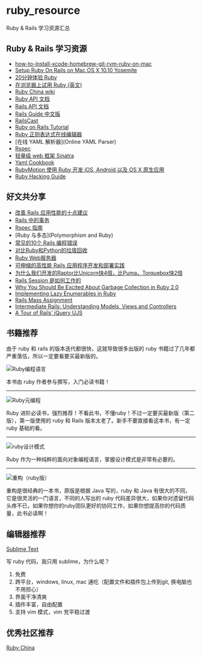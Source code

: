 # ruby_resource
Ruby &amp; Rails 学习资源汇总

## Ruby & Rails 学习资源

* [how-to-install-xcode-homebrew-git-rvm-ruby-on-mac](http://www.moncefbelyamani.com/how-to-install-xcode-homebrew-git-rvm-ruby-on-mac/)
* [Setup Ruby On Rails on Mac OS X 10.10 Yosemite](https://gorails.com/setup/osx/10.10-yosemite)
* [20分钟体验 Ruby](https://www.ruby-lang.org/zh_cn/documentation/quickstart/)
* [在浏览器上试用 Ruby (英文)](http://tryruby.org/levels/1/challenges/0)
* [Ruby China wiki](https://ruby-china.org/wiki)
* [Ruby API 文档](http://ruby-doc.org/core-2.2.0/)
* [Rails API 文档](http://api.rubyonrails.org/)
* [Rails Guide 中文版](http://guides.ruby-china.org/)
* [RailsCast](http://railscasts.com/)
* [Ruby on Rails Tutorial](https://www.railstutorial.org/book/frontmatter)
* [Ruby 正则表达式在线编辑器](http://rubular.com/)
* [在线 YAML 解析器](Online YAML Parser)
* [Rspec](http://rspec.info/)
* [轻量级 web 框架 Sinatra](http://www.sinatrarb.com/intro.html)
* [Yaml Cookbook](http://www.yaml.org/YAML_for_ruby.html)
* [RubyMotion 使用 Ruby 开发 iOS, Android 以及 OS X 原生应用](http://www.rubymotion.com/cn/)
* [Ruby Hacking Guide](http://ruby-hacking-guide.github.io/)

## 好文共分享

* [改善 Rails 应用性能的十点建议](http://www.nascenia.com/10-tips-to-boost-up-performance-of-your-ruby-on-rails-application/)
* [Rails 中的事务](http://markdaggett.com/blog/2011/12/01/transactions-in-rails/)
* [Rspec 指南](http://blog.davidchelimsky.net/blog/2007/05/14/an-introduction-to-rspec-part-i/)
* [Ruby 与多态](Polymorphism and Ruby)
* [常见的10个 Rails 编程错误](http://www.toptal.com/ruby-on-rails/top-10-mistakes-that-rails-programmers-make)
* [对比Ruby和Python的垃圾回收](http://blog.jobbole.com/60900/)
* [Ruby Web服务器](http://insights.thoughtworkers.org/ruby-web-server/)
* [可伸缩的高性能 Rails 应用程序开发和部署实践](http://www.ibm.com/developerworks/cn/web/1003_yekai_railsarch/)
* [为什么我们开发的Raptor比Unicorn快4倍，比Puma，Torquebox快2倍](http://ohcoder.com/blog/2014/11/11/raptor-part-1/)
* [Rails Session 是如何工作的](http://www.justinweiss.com/articles/how-rails-sessions-work//)
* [Why You Should Be Excited About Garbage Collection in Ruby 2.0](http://patshaughnessy.net/2012/3/23/why-you-should-be-excited-about-garbage-collection-in-ruby-2-0)
* [Implementing Lazy Enumerables in Ruby](http://www.sitepoint.com/implementing-lazy-enumerables-in-ruby/)
* [Rails Mass Assignment](http://code.tutsplus.com/tutorials/mass-assignment-rails-and-you--net-31695)
* [Intermediate Rails: Understanding Models, Views and Controllers](http://betterexplained.com/articles/intermediate-rails-understanding-models-views-and-controllers/)
* [A Tour of Rails’ jQuery UJS](https://robots.thoughtbot.com/a-tour-of-rails-jquery-ujs)

## 书籍推荐

由于 ruby 和 rails 的版本迭代都很快，这就导致很多出版的 ruby 书籍过了几年都严重落伍，所以一定要看要买最新版的。

![Ruby编程语言](http://img6.douban.com/lpic/s11352335.jpg)

本书由 ruby 作者参与撰写，入门必读书籍！

___

![Ruby元编程](https://img3.doubanio.com/lpic/s28259406.jpg)

Ruby 进阶必读书，强烈推荐！不看此书，不懂ruby！不过一定要买最新版（第二版），第一版使用的 ruby 和 Rails 版本太老了。新手不要直接看这本书，有一定 ruby 基础的看。

___

![ruby设计模式](http://img3.douban.com/lpic/s3407353.jpg)

Ruby 作为一种纯粹的面向对象编程语言，掌握设计模式是非常有必要的。

___

![重构（ruby版）](http://img6.douban.com/lpic/s27965182.jpg)

重构是很经典的一本书，原版是根据 Java 写的，ruby 和 Java 有很大的不同，它是很灵活的一门语言，不同的人写出的 ruby 代码差异很大，如果你对遗留代码头疼不已，如果你想你的ruby团队更好的协同工作，如果你想提高你的代码质量，此书必读啊！

## 编辑器推荐

[Sublime Text](http://www.sublimetext.com/)

写 ruby 代码，我只用 sublime，为什么呢？

1. 免费
2. 跨平台，windows, linux, mac 通吃（配置文件和插件包上传到git, 换电脑也不用担心）
3. 界面干净清爽
4. 插件丰富，自由配置
6. 支持 vim 模式，vim 党平稳过渡

## 优秀社区推荐

[Ruby China](https://ruby-china.org/)